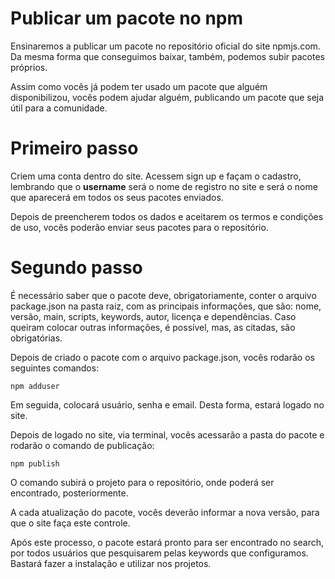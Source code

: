 # Publicar um pacote no npm

Ensinaremos a publicar um pacote no repositório oficial do site npmjs.com. 
Da mesma forma que conseguimos baixar, também, podemos subir pacotes próprios.

Assim como vocês já podem ter usado um pacote que alguém disponibilizou, vocês podem ajudar alguém, publicando um pacote que seja útil para a comunidade.

# Primeiro passo

Criem uma conta dentro do site. Acessem sign up e façam o cadastro, lembrando que o **username** será o nome de registro no site e será o nome que aparecerá em todos os seus pacotes enviados.

Depois de preencherem todos os dados e aceitarem os termos e condições de uso, vocês poderão enviar seus pacotes para o repositório.

# Segundo passo

É necessário saber que o  pacote deve, obrigatoriamente, conter o arquivo package.json na pasta raiz, com as principais informações, que são: nome, versão, main, scripts, keywords, autor, licença e dependências. 
Caso queiram colocar outras informações, é possível, mas, as citadas, são obrigatórias.

Depois de criado o pacote com o arquivo package.json, vocês rodarão os seguintes comandos:

`npm adduser`

Em seguida, colocará usuário, senha e email. Desta forma, estará logado no site.

Depois de logado no site, via terminal, vocês acessarão a pasta do  pacote e rodarão o comando de publicação:

`npm publish`

O comando subirá o projeto para o repositório, onde poderá  ser encontrado, posteriormente.

A cada atualização do pacote, vocês deverão informar a nova versão, para que o site faça este controle.

Após este processo, o pacote estará pronto para ser encontrado no search, por todos usuários que pesquisarem pelas keywords que configuramos. Bastará fazer a instalação e utilizar nos projetos.